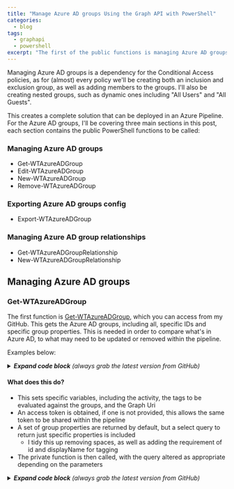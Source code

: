 ```yaml
---
title: "Manage Azure AD groups Using the Graph API with PowerShell"
categories:
  - blog
tags:
  - graphapi
  - powershell
excerpt: "The first of the public functions is managing Azure AD groups, this is a dependency for the Conditional Access policies, so seems a good place to start..."
---
```

Managing Azure AD groups is a dependency for the Conditional Access policies, as for (almost) every policy we'll be creating both an inclusion and exclusion group, as well as adding members to the groups. I'll also be creating nested groups, such as dynamic ones including "All Users" and "All Guests".

This creates a complete solution that can be deployed in an Azure Pipeline. For the Azure AD groups, I'll be covering three main sections in this post, each section contains the public PowerShell functions to be called:

### Managing Azure AD groups
- Get-WTAzureADGroup
- Edit-WTAzureADGroup
- New-WTAzureADGroup
- Remove-WTAzureADGroup

### Exporting Azure AD groups config
- Export-WTAzureADGroup

### Managing Azure AD group relationships
- Get-WTAzureADGroupRelationship
- New-WTAzureADGroupRelationship

## Managing Azure AD groups

### Get-WTAzureADGroup
The first function is [Get-WTAzureADGroup][function-get], which you can access from my GitHub. This gets the Azure AD groups, including all, specific IDs and specific group properties. This is needed in order to compare what's in Azure AD, to what may need to be updated or removed within the pipeline.

Examples below:

<details>
  <summary><em><strong>Expand code block</strong> (always grab the latest version from GitHub)</em></summary>

```powershell
# Clone repo that contains the Graph API functions
git clone --branch main --single-branch https://github.com/wesley-trust/GraphAPI.git

# Dot source function into memory
. .\GraphAPI\Public\Authentication\Get-WTAzureADGroup.ps1

# Define Variables
$ClientID = "sdg23497-sd82-983s-sdf23-dsf234kafs24"
$ClientSecret = "khsdfhbdfg723498345_sdfkjbdf~-SDFFG1"
$TenantDomain = "wesleytrustsandbox.onmicrosoft.com"
$IDs = @("gkg23497-43gf-983s-5fg36-dsf234kafs24","hsw23497-hg5d-t59b-fd35k-dsf234kafs24")
$AccessToken = "HWYLAqz6PipzzdtPwRnSN0Socozs2lZ7nsFky90UlDGTmaZY1foVojTUqFgm1vw0iBslogoP"

# Create hashtable
$ServicePrincipal = @{
  ClientID     = $ClientID
  ClientSecret = $ClientSecret
  TenantDomain = $TenantDomain
}

# Get all groups, splat the hashtable containing the service principal to obtain an access token
Get-WTAzureADGroup @ServicePrincipal

# Pipe specific IDs to get to the function, splat the hashtable containing the service principal
$IDs | Get-WTAzureADGroup @ServicePrincipal

# Or specify each parameter individually, including an access token previously obtained
Get-WTAzureADGroup -AccessToken $AccessToken -IDs $IDs
```

</details>

#### What does this do?
- This sets specific variables, including the activity, the tags to be evaluated against the groups, and the Graph Uri
- An access token is obtained, if one is not provided, this allows the same token to be shared within the pipeline
- A set of group properties are returned by default, but a select query to return just specific properties is included
  - I tidy this up removing spaces, as well as adding the requirement of id and displayName for tagging
- The private function is then called, with the query altered as appropriate depending on the parameters

<details>
  <summary><em><strong>Expand code block</strong> (always grab the latest version from GitHub)</em></summary>

```powershell
function Get-WTAzureADGroup {
    [cmdletbinding()]
    param (
        [parameter(
            Mandatory = $false,
            ValueFromPipeLineByPropertyName = $true,
            HelpMessage = "Client ID for the Azure AD service principal with Azure AD group Graph permissions"
        )]
        [string]$ClientID,
        [parameter(
            Mandatory = $false,
            ValueFromPipeLineByPropertyName = $true,
            HelpMessage = "Client secret for the Azure AD service principal with Azure AD group Graph permissions"
        )]
        [string]$ClientSecret,
        [parameter(
            Mandatory = $false,
            ValueFromPipeLineByPropertyName = $true,
            HelpMessage = "The initial domain (onmicrosoft.com) of the tenant"
        )]
        [string]$TenantDomain,
        [parameter(
            Mandatory = $false,
            ValueFromPipeLineByPropertyName = $true,
            HelpMessage = "The access token, obtained from executing Get-WTGraphAccessToken"
        )]
        [string]$AccessToken,
        [parameter(
            Mandatory = $false,
            ValueFromPipeLineByPropertyName = $true,
            HelpMessage = "Specify whether to exclude features in preview, a production API version will be used instead"
        )]
        [switch]$ExcludePreviewFeatures,
        [parameter(
            Mandatory = $false,
            ValueFromPipeLineByPropertyName = $true,
            HelpMessage = "Specify whether to exclude tag processing of groups"
        )]
        [switch]$ExcludeTagEvaluation,
        [parameter(
            Mandatory = $false,
            ValueFromPipeLineByPropertyName = $true,
            ValueFromPipeLine = $true,
            HelpMessage = "The Azure AD groups to get, this must contain valid id(s)"
        )]
        [Alias("id", "GroupID", "GroupIDs")]
        [string[]]$IDs,
        [parameter(
            Mandatory = $false,
            ValueFromPipeLineByPropertyName = $true,
            HelpMessage = "Comma separated list of properties, 'id' is always selected, 'displayName' will also be selected if tagging is not excluded"
        )]
        [string]$Select
    )
    Begin {
        try {
            # Function definitions
            $Functions = @(
                "GraphAPI\Public\Authentication\Get-WTGraphAccessToken.ps1",
                "GraphAPI\Private\Invoke-WTGraphGet.ps1"
            )

            # Function dot source
            foreach ($Function in $Functions) {
                . $Function
            }

            # Variables
            $Activity = "Getting Azure AD groups"
            $Uri = "groups"
            $Tags = @("SVC", "REF", "ENV")

        }
        catch {
            Write-Error -Message $_.Exception
            throw $_.exception
        }
    }
    Process {
        try {

            # If there is no access token, obtain one
            if (!$AccessToken) {
                $AccessToken = Get-WTGraphAccessToken `
                    -ClientID $ClientID `
                    -ClientSecret $ClientSecret `
                    -TenantDomain $TenantDomain
            }
            if ($AccessToken) {
                
                # Build Parameters
                $Parameters = @{
                    AccessToken = $AccessToken
                    Activity    = $Activity
                }
                if ($ExcludePreviewFeatures) {
                    $Parameters.Add("ExcludePreviewFeatures", $true)
                }
                if (!$ExcludeTagEvaluation) {
                    $Parameters.Add("Tags", $Tags)
                }

                # If select is specified, a different query should be built
                if ($Select) {
                    
                    # Clean up input to remove remove any spaces
                    $Select = $Select.Replace(" ", "")

                    # Adding 'id' which is required for a result, 'displayName' is also added if tagging is not excluded, as it is a dependency
                    $Select = "id,$Select"
                    if (!$ExcludeTagEvaluation) {
                        $Select = "displayName,$Select"
                    }

                    # If there are Ids, get Azure AD group with selected properties only
                    if ($IDs) {
                        $QueryResponse = foreach ($Id in $IDs) {
                            Invoke-WTGraphGet @Parameters -Uri "$Uri/$($Id)?`$select=$Select"
                        }
                    }
                    else {
                        $WarningMessage = "A select query requires an ID to be specified for the group"
                        Write-Warning $WarningMessage
                    }
                }
                else {
                    if ($IDs) {
                        $Parameters.Add("IDs", $IDs)
                    }

                    # Get Azure AD groups with default properties
                    $QueryResponse = Invoke-WTGraphGet @Parameters -Uri $Uri
                }

                # Return response if one is returned
                if ($QueryResponse) {
                    $QueryResponse
                }
                else {
                    $WarningMessage = "No Azure AD groups exist in Azure AD, or with parameters specified"
                    Write-Warning $WarningMessage
                }
            }
            else {
                $ErrorMessage = "No access token specified, obtain an access token object from Get-WTGraphAccessToken"
                Write-Error $ErrorMessage
                throw $ErrorMessage
            }
        }
        catch {
            Write-Error -Message $_.Exception
            throw $_.exception
        }
    }
    End {
        try {
            
        }
        catch {
            Write-Error -Message $_.Exception
            throw $_.exception
        }
    }
}
```

</details>

[function-get]: https://github.com/wesley-trust/GraphAPI/blob/main/Public/AzureAD/Groups/Get-WTAzureADGroup.ps1